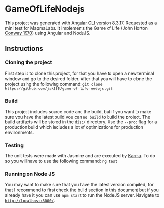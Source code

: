# GameOfLifeNodejs

This project was generated with [Angular CLI](https://github.com/angular/angular-cli) version 8.3.17. Requested as a mini test for MagmaLabs. It implements the [Game of Life](https://en.wikipedia.org/wiki/Conway%27s_Game_of_Life) ([John Horton Conway 1970](https://en.wikipedia.org/wiki/John_Horton_Conway)) using Angular and NodeJS.

## Instructions

### Cloning the project

First step is to clone this project, for that you have to open a new terminal window and go to the desired folder. After that you will have to clone the project using the following command: `git clone https://github.com/jak555/game-of-life-nodejs.git`

### Build
This project includes source code and the build, but if you want to make sure you have the latest build you can `ng build` to build the project. The build artifacts will be stored in the `dist/` directory. Use the `--prod` flag for a production build which includes a lot of optimizations for production environments.

### Testing

The unit tests were made with Jasmine and are executed by [Karma](https://karma-runner.github.io). To do so you will have to use the following command: `ng test`

### Running on Node JS

You may want to make sure that you have the latest version compiled, for that I recommend to first check the build section in this document but if you already have it you can use `npm start` to run the NodeJS server. Navigate to [`http://localhost:3000/`](http://localhost:3000/).
